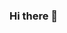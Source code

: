 ### Hi there 👋

<!--
**MefjuDesign/MefjuDesign** is a ✨ _special_ ✨ repository because its `README.md` (this file) appears on your GitHub profile.


- 🔭 My new Account: [link](https://github.com/meefjuu)

